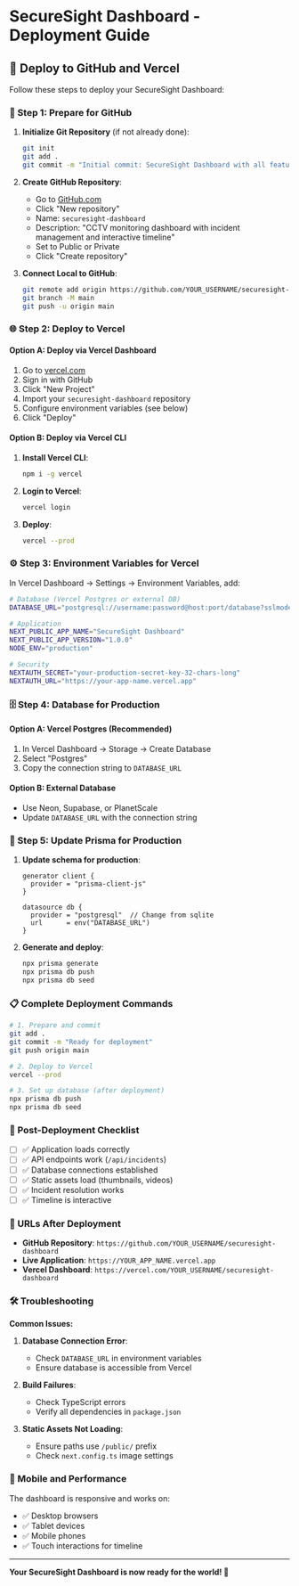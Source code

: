 # SecureSight Dashboard - Deployment Guide

## 🚀 Deploy to GitHub and Vercel

Follow these steps to deploy your SecureSight Dashboard:

### 📁 Step 1: Prepare for GitHub

1. **Initialize Git Repository** (if not already done):
   ```bash
   git init
   git add .
   git commit -m "Initial commit: SecureSight Dashboard with all features"
   ```

2. **Create GitHub Repository**:
   - Go to [GitHub.com](https://github.com)
   - Click "New repository"
   - Name: `securesight-dashboard`
   - Description: "CCTV monitoring dashboard with incident management and interactive timeline"
   - Set to Public or Private
   - Click "Create repository"

3. **Connect Local to GitHub**:
   ```bash
   git remote add origin https://github.com/YOUR_USERNAME/securesight-dashboard.git
   git branch -M main
   git push -u origin main
   ```

### 🌐 Step 2: Deploy to Vercel

#### Option A: Deploy via Vercel Dashboard
1. Go to [vercel.com](https://vercel.com)
2. Sign in with GitHub
3. Click "New Project"
4. Import your `securesight-dashboard` repository
5. Configure environment variables (see below)
6. Click "Deploy"

#### Option B: Deploy via Vercel CLI
1. **Install Vercel CLI**:
   ```bash
   npm i -g vercel
   ```

2. **Login to Vercel**:
   ```bash
   vercel login
   ```

3. **Deploy**:
   ```bash
   vercel --prod
   ```

### ⚙️ Step 3: Environment Variables for Vercel

In Vercel Dashboard → Settings → Environment Variables, add:

```bash
# Database (Vercel Postgres or external DB)
DATABASE_URL="postgresql://username:password@host:port/database?sslmode=require"

# Application
NEXT_PUBLIC_APP_NAME="SecureSight Dashboard"
NEXT_PUBLIC_APP_VERSION="1.0.0"
NODE_ENV="production"

# Security
NEXTAUTH_SECRET="your-production-secret-key-32-chars-long"
NEXTAUTH_URL="https://your-app-name.vercel.app"
```

### 🗄️ Step 4: Database for Production

#### Option A: Vercel Postgres (Recommended)
1. In Vercel Dashboard → Storage → Create Database
2. Select "Postgres"
3. Copy the connection string to `DATABASE_URL`

#### Option B: External Database
- Use Neon, Supabase, or PlanetScale
- Update `DATABASE_URL` with the connection string

### 🔧 Step 5: Update Prisma for Production

1. **Update schema for production**:
   ```prisma
   generator client {
     provider = "prisma-client-js"
   }

   datasource db {
     provider = "postgresql"  // Change from sqlite
     url      = env("DATABASE_URL")
   }
   ```

2. **Generate and deploy**:
   ```bash
   npx prisma generate
   npx prisma db push
   npx prisma db seed
   ```

### 📋 Complete Deployment Commands

```bash
# 1. Prepare and commit
git add .
git commit -m "Ready for deployment"
git push origin main

# 2. Deploy to Vercel
vercel --prod

# 3. Set up database (after deployment)
npx prisma db push
npx prisma db seed
```

### 🎯 Post-Deployment Checklist

- [ ] ✅ Application loads correctly
- [ ] ✅ API endpoints work (`/api/incidents`)
- [ ] ✅ Database connections established
- [ ] ✅ Static assets load (thumbnails, videos)
- [ ] ✅ Incident resolution works
- [ ] ✅ Timeline is interactive

### 🔗 URLs After Deployment

- **GitHub Repository**: `https://github.com/YOUR_USERNAME/securesight-dashboard`
- **Live Application**: `https://YOUR_APP_NAME.vercel.app`
- **Vercel Dashboard**: `https://vercel.com/YOUR_USERNAME/securesight-dashboard`

### 🛠️ Troubleshooting

**Common Issues:**

1. **Database Connection Error**:
   - Check `DATABASE_URL` in environment variables
   - Ensure database is accessible from Vercel

2. **Build Failures**:
   - Check TypeScript errors
   - Verify all dependencies in `package.json`

3. **Static Assets Not Loading**:
   - Ensure paths use `/public/` prefix
   - Check `next.config.ts` image settings

### 📱 Mobile and Performance

The dashboard is responsive and works on:
- ✅ Desktop browsers
- ✅ Tablet devices  
- ✅ Mobile phones
- ✅ Touch interactions for timeline

---

**Your SecureSight Dashboard is now ready for the world! 🚀**
